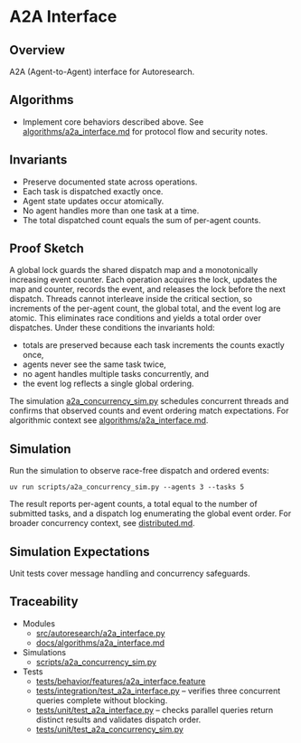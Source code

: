 # A2A Interface

## Overview

A2A (Agent-to-Agent) interface for Autoresearch.

## Algorithms

- Implement core behaviors described above. See
  [algorithms/a2a_interface.md][a1] for protocol flow and security notes.

## Invariants

- Preserve documented state across operations.
- Each task is dispatched exactly once.
- Agent state updates occur atomically.
- No agent handles more than one task at a time.
- The total dispatched count equals the sum of per-agent counts.

## Proof Sketch

A global lock guards the shared dispatch map and a monotonically increasing
event counter. Each operation acquires the lock, updates the map and counter,
records the event, and releases the lock before the next dispatch. Threads
cannot interleave inside the critical section, so increments of the per-agent
count, the global total, and the event log are atomic. This eliminates race
conditions and yields a total order over dispatches. Under these conditions
the invariants hold:

- totals are preserved because each task increments the counts exactly once,
- agents never see the same task twice,
- no agent handles multiple tasks concurrently, and
- the event log reflects a single global ordering.

The simulation [a2a_concurrency_sim.py][s1] schedules concurrent threads and
confirms that observed counts and event ordering match expectations. For
algorithmic context see [algorithms/a2a_interface.md][a1].

## Simulation

Run the simulation to observe race-free dispatch and ordered events:

```
uv run scripts/a2a_concurrency_sim.py --agents 3 --tasks 5
```

The result reports per-agent counts, a total equal to the number of submitted
tasks, and a dispatch log enumerating the global event order. For broader
concurrency context, see [distributed.md](distributed.md).

## Simulation Expectations

Unit tests cover message handling and concurrency safeguards.

## Traceability


- Modules
  - [src/autoresearch/a2a_interface.py][m1]
  - [docs/algorithms/a2a_interface.md][a1]
- Simulations
  - [scripts/a2a_concurrency_sim.py][s1]
- Tests
  - [tests/behavior/features/a2a_interface.feature][t1]
  - [tests/integration/test_a2a_interface.py][t2] – verifies three
    concurrent queries complete without blocking.
  - [tests/unit/test_a2a_interface.py][t3] – checks parallel queries return
    distinct results and validates dispatch order.
  - [tests/unit/test_a2a_concurrency_sim.py][t4]

[m1]: ../../src/autoresearch/a2a_interface.py
[a1]: ../algorithms/a2a_interface.md
[s1]: ../../scripts/a2a_concurrency_sim.py
[t1]: ../../tests/behavior/features/a2a_interface.feature
[t2]: ../../tests/integration/test_a2a_interface.py
[t3]: ../../tests/unit/test_a2a_interface.py
[t4]: ../../tests/unit/test_a2a_concurrency_sim.py
